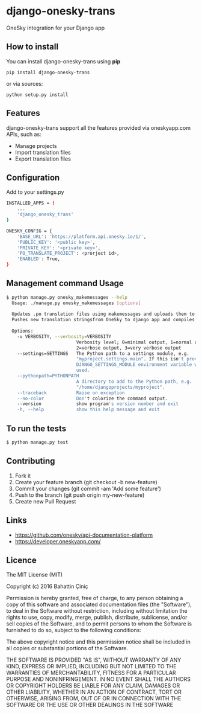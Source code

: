 # django-onesky-trans
OneSky integration for your Django app

## How to install

You can install django-onesky-trans using **pip**

    pip install django-onesky-trans

or via sources:

    python setup.py install

## Features
django-onesky-trans support all the features provided via oneskyapp.com APIs, such as:

* Manage projects
* Import translation files
* Export translation files


Configuration
---

Add to your settings.py

```sh
INSTALLED_APPS = (
    ...
    'django_onesky_trans'
)

ONESKY_CONFIG = {
    'BASE_URL': 'https://platform.api.onesky.io/1/',
    'PUBLIC_KEY': '<public key>',
    'PRIVATE_KEY': '<private key>',
    'PO_TRANSLATE_PROJECT': <prorject id>,
    'ENABLED': True,
}
```

Management command Usage
---

```sh
$ python manage.py onesky_makemessages --help
  Usage: ./manage.py onesky_makemessages [options]
  
  Updates .po translation files using makemessages and uploads them to OneSky translation service.
  Pushes new translation stringsfrom OneSky to django app and compiles messages.
  
  Options:
    -v VERBOSITY, --verbosity=VERBOSITY
                          Verbosity level; 0=minimal output, 1=normal output,
                          2=verbose output, 3=very verbose output
    --settings=SETTINGS   The Python path to a settings module, e.g.
                          "myproject.settings.main". If this isn't provided, the
                          DJANGO_SETTINGS_MODULE environment variable will be
                          used.
    --pythonpath=PYTHONPATH
                          A directory to add to the Python path, e.g.
                          "/home/djangoprojects/myproject".
    --traceback           Raise on exception
    --no-color            Don't colorize the command output.
    --version             show program's version number and exit
    -h, --help            show this help message and exit
```

To run the tests
-------

```sh
$ python manage.py test
```


Contributing
-------
1. Fork it
2. Create your feature branch (git checkout -b new-feature)
3. Commit your changes (git commit -am 'Add some feature')
4. Push to the branch (git push origin my-new-feature)
5. Create new Pull Request


Links
-------

* https://github.com/onesky/api-documentation-platform
* https://developer.oneskyapp.com/


Licence
-------------
The MIT License (MIT)

Copyright (c) 2016 Bahattin Çiniç

Permission is hereby granted, free of charge, to any person obtaining a copy
of this software and associated documentation files (the "Software"), to deal
in the Software without restriction, including without limitation the rights
to use, copy, modify, merge, publish, distribute, sublicense, and/or sell
copies of the Software, and to permit persons to whom the Software is
furnished to do so, subject to the following conditions:

The above copyright notice and this permission notice shall be included in all
copies or substantial portions of the Software.

THE SOFTWARE IS PROVIDED "AS IS", WITHOUT WARRANTY OF ANY KIND, EXPRESS OR
IMPLIED, INCLUDING BUT NOT LIMITED TO THE WARRANTIES OF MERCHANTABILITY,
FITNESS FOR A PARTICULAR PURPOSE AND NONINFRINGEMENT. IN NO EVENT SHALL THE
AUTHORS OR COPYRIGHT HOLDERS BE LIABLE FOR ANY CLAIM, DAMAGES OR OTHER
LIABILITY, WHETHER IN AN ACTION OF CONTRACT, TORT OR OTHERWISE, ARISING FROM,
OUT OF OR IN CONNECTION WITH THE SOFTWARE OR THE USE OR OTHER DEALINGS IN THE
SOFTWARE
